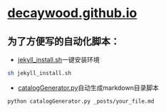 # [decaywood.github.io](http://decaywood.github.io/)

## 为了方便写的自动化脚本：

* [jekyll_install.sh](https://github.com/decaywood/decaywood.github.io/blob/master/jekyll_install.sh)一键安装环境

```bash
sh jekyll_install.sh
```

* [catalogGenerator.py](https://github.com/decaywood/decaywood.github.io/blob/master/catalogGenerator.py)自动生成markdown目录脚本

```bash
python catalogGenerator.py _posts/your_file.md
```
